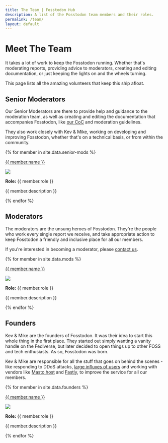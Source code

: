 ```yaml
---
title: The Team | Fosstodon Hub
description: A list of the Fosstodon team members and their roles.
permalink: /team/
layout: default
---
```

# Meet The Team

It takes a lot of work to keep the Fosstodon running. Whether that's moderating reports, providing advice to moderators, creating and editing documentation, or just keeping the lights on and the wheels turning.

This page lists all the amazing volunteers that keep this ship afloat.

## Senior Moderators

Our Senior Moderators are there to provide help and guidance to the moderation team, as well as creating and editing the documentation that accompanies Fosstodon, like [our CoC](https://hub.fosstodon.org/coc/) and moderation guidelines.

They also work closely with Kev & Mike, working on developing and improving Fosstodon, whether that's on a technical basis, or from within the community.

{% for member in site.data.senior-mods %}
<div class="team-banner">
    <p class="team-title"><a target="blank" href="{{ member.link }}">{{ member.name }}</a></p>
    <img class="team-avatar" src="{{ member.avatar }}" />
    <p><b>Role:</b> {{ member.role }}</p>
    <p>{{ member.description }}</p>
  </div>
{% endfor %}

<div style="clear: both;"></div>

## Moderators

The moderators are the unsung heroes of Fosstodon. They're the people who work every single report we receive, and take appropriate action to keep Fosstodon a friendly and inclusive place for all our members.

If you're interested in becoming a moderator, please [contact us](https://hub.fosstodon.org/contact/).

{% for member in site.data.mods %}
<div class="team-banner">
    <p class="team-title"><a target="blank" href="{{ member.link }}">{{ member.name }}</a></p>
    <img class="team-avatar" src="{{ member.avatar }}" />
    <p><b>Role:</b> {{ member.role }}</p>
    <p>{{ member.description }}</p>
  </div>
{% endfor %}

<div style="clear: both;"></div>


## Founders

Kev & Mike are the founders of Fosstodon. It was their idea to start this whole thing in the first place. They started out simply wanting a vanity handle on the Fediverse, but later decided to open things up to other FOSS and tech enthusiasts. As so, Fosstodon was born.

Kev & Mike are responsible for all the stuff that goes on behind the scenes - like responding to DDoS attacks, [large influxes of users](https://hub.fosstodon.org/elon-twitter-post-mortem/) and working with vendors like [Masto.host](https://masto.host) and [Fastly](https://fastly.com), to improve the service for all our members.

{% for member in site.data.founders %}
<div class="team-banner">
    <p class="team-title"><a target="blank" href="{{ member.link }}">{{ member.name }}</a></p>
    <img class="team-avatar" src="{{ member.avatar }}" />
    <p><b>Role:</b> {{ member.role }}</p>
    <p>{{ member.description }}</p>
  </div>
{% endfor %}

<div style="clear: both;"></div>
